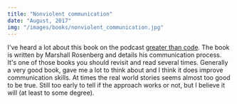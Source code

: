 ```yaml
---
title: "Nonviolent communication"
date: "August, 2017"
img: "/images/books/nonviolent_communication.jpg"
---
```

I've heard a lot about this book on the podcast [greater than code](https://www.greaterthancode.com). The book is written by Marshall Rosenberg and details his communication process. It's one of those books you should revisit and read several times. Generally a very good book, gave me a lot to think about and I think it does improve communication skills. At times the real world stories seems almost too good to be true. Still too early to tell if the approach works or not, but I believe it will (at least to some degree).